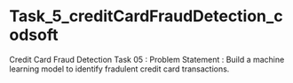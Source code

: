 # Task_5_creditCardFraudDetection_codsoft
Credit Card Fraud Detection  Task 05 : Problem Statement : Build a machine learning model to identify fradulent credit card transactions.
